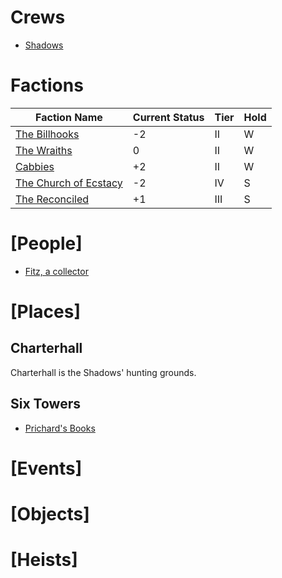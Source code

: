 <!-- TITLE: Blades in the Dark campaign log -->
<!-- SUBTITLE: being a repository for developing and tracking the factions, people, places, events, and heists in the city of Doskvol -->

# Crews
* [Shadows](shadows)
# Factions

Faction Name|Current Status|Tier|Hold
---------------|----------------|----|------
[The Billhooks](billhooks)|-2|II|W
[The Wraiths](wraiths)|0|II|W
[Cabbies](cabbies)|+2|II|W
[The Church of Ecstacy](churchofecstacy)|-2|IV|S
[The Reconciled](reconciled)|+1|III|S

# [People]
* [Fitz, a collector](fitz)
# [Places]
## Charterhall
Charterhall is the Shadows' hunting grounds. 

## Six Towers
* [Prichard's Books](prichards)
# [Events]
# [Objects]
# [Heists]

